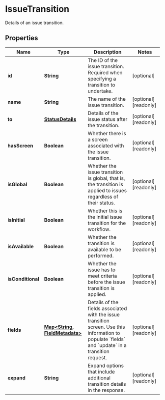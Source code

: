 

# IssueTransition

Details of an issue transition.
## Properties

Name | Type | Description | Notes
------------ | ------------- | ------------- | -------------
**id** | **String** | The ID of the issue transition. Required when specifying a transition to undertake. |  [optional]
**name** | **String** | The name of the issue transition. |  [optional] [readonly]
**to** | [**StatusDetails**](StatusDetails.md) | Details of the issue status after the transition. |  [optional] [readonly]
**hasScreen** | **Boolean** | Whether there is a screen associated with the issue transition. |  [optional] [readonly]
**isGlobal** | **Boolean** | Whether the issue transition is global, that is, the transition is applied to issues regardless of their status. |  [optional] [readonly]
**isInitial** | **Boolean** | Whether this is the initial issue transition for the workflow. |  [optional] [readonly]
**isAvailable** | **Boolean** | Whether the transition is available to be performed. |  [optional] [readonly]
**isConditional** | **Boolean** | Whether the issue has to meet criteria before the issue transition is applied. |  [optional] [readonly]
**fields** | [**Map&lt;String, FieldMetadata&gt;**](FieldMetadata.md) | Details of the fields associated with the issue transition screen. Use this information to populate &#x60;fields&#x60; and &#x60;update&#x60; in a transition request. |  [optional] [readonly]
**expand** | **String** | Expand options that include additional transition details in the response. |  [optional] [readonly]



